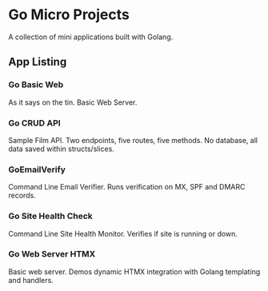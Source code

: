 # Go Micro Projects
A collection of mini applications built with Golang.

## App Listing

### Go Basic Web
As it says on the tin. Basic Web Server.

### Go CRUD API
Sample Film API. Two endpoints, five routes, five methods. No database, all data saved within structs/slices.

### GoEmailVerify
Command Line Email Verifier. Runs verification on MX, SPF and DMARC records.

### Go Site Health Check
Command Line Site Health Monitor. Verifies if site is running or down.

### Go Web Server HTMX
Basic web server. Demos dynamic HTMX integration with Golang templating and handlers.